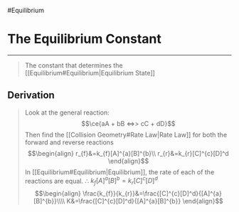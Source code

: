 #Equilibrium 
# The Equilibrium Constant
---
> The constant that determines the [[Equilibrium#Equilibrium|Equilibrium State]] 

## Derivation
> Look at the general reaction: $$\ce{aA + bB <=>> cC + dD}$$
> Then find the [[Collision Geometry#Rate Law|Rate Law]] for both the forward and reverse reactions
> $$\begin{align}
r_{f}&=k_{f}[A]^{a}[B]^{b}\\
r_{r}&=k_{r}[C]^{c}[D]^d
\end{align}$$
> In [[Equilibrium#Equilibrium|Equilibrium]], the rate of each of the reactions are equal. $\therefore$
> $k_{f}[A]^{a}[B]^{b}=k_{r}[C]^{c}[D]^d$
> $$\begin{align}
\frac{k_{f}}{k_{r}}&=\frac{[C]^{c}[D]^d}{[A]^{a}[B]^{b}}\\\\
K&=\frac{[C]^{c}[D]^d}{[A]^{a}[B]^{b}}
\end{align}$$